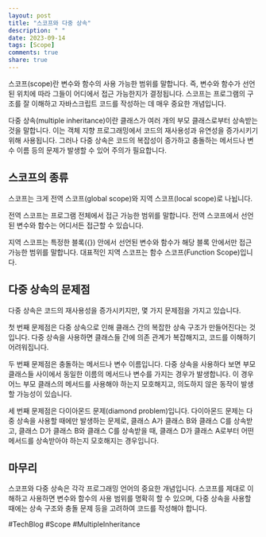 ```yaml
---
layout: post
title: "스코프와 다중 상속"
description: " "
date: 2023-09-14
tags: [Scope]
comments: true
share: true
---
```


스코프(scope)란 변수와 함수의 사용 가능한 범위를 말합니다. 즉, 변수와 함수가 선언된 위치에 따라 그들이 어디에서 접근 가능한지가 결정됩니다. 스코프는 프로그램의 구조를 잘 이해하고 자바스크립트 코드를 작성하는 데 매우 중요한 개념입니다.

다중 상속(multiple inheritance)이란 클래스가 여러 개의 부모 클래스로부터 상속받는 것을 말합니다. 이는 객체 지향 프로그래밍에서 코드의 재사용성과 유연성을 증가시키기 위해 사용됩니다. 그러나 다중 상속은 코드의 복잡성이 증가하고 충돌하는 메서드나 변수 이름 등의 문제가 발생할 수 있어 주의가 필요합니다.

## 스코프의 종류

스코프는 크게 전역 스코프(global scope)와 지역 스코프(local scope)로 나뉩니다.

전역 스코프는 프로그램 전체에서 접근 가능한 범위를 말합니다. 전역 스코프에서 선언된 변수와 함수는 어디서든 접근할 수 있습니다.

지역 스코프는 특정한 블록({}) 안에서 선언된 변수와 함수가 해당 블록 안에서만 접근 가능한 범위를 말합니다. 대표적인 지역 스코프는 함수 스코프(Function Scope)입니다.

## 다중 상속의 문제점

다중 상속은 코드의 재사용성을 증가시키지만, 몇 가지 문제점을 가지고 있습니다.

첫 번째 문제점은 다중 상속으로 인해 클래스 간의 복잡한 상속 구조가 만들어진다는 것입니다. 다중 상속을 사용하면 클래스들 간에 의존 관계가 복잡해지고, 코드를 이해하기 어려워집니다.

두 번째 문제점은 충돌하는 메서드나 변수 이름입니다. 다중 상속을 사용하다 보면 부모 클래스들 사이에서 동일한 이름의 메서드나 변수를 가지는 경우가 발생합니다. 이 경우 어느 부모 클래스의 메서드를 사용해야 하는지 모호해지고, 의도하지 않은 동작이 발생할 가능성이 있습니다.

세 번째 문제점은 다이아몬드 문제(diamond problem)입니다. 다이아몬드 문제는 다중 상속을 사용할 때에만 발생하는 문제로, 클래스 A가 클래스 B와 클래스 C를 상속받고, 클래스 D가 클래스 B와 클래스 C를 상속받을 때, 클래스 D가 클래스 A로부터 어떤 메서드를 상속받아야 하는지 모호해지는 경우입니다.

## 마무리

스코프와 다중 상속은 각각 프로그래밍 언어의 중요한 개념입니다. 스코프를 제대로 이해하고 사용하면 변수와 함수의 사용 범위를 명확히 할 수 있으며, 다중 상속을 사용할 때에는 상속 구조와 충돌 문제 등을 고려하여 코드를 작성해야 합니다.

#TechBlog #Scope #MultipleInheritance